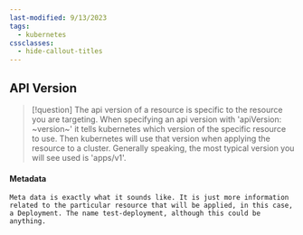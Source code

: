 ```yaml
---
last-modified: 9/13/2023
tags:
  - kubernetes
cssclasses:
  - hide-callout-titles
---
```

## API Version

> [!question] 
> The api version of a resource is specific to the resource you are targeting. When specifying an api version with 'apiVersion: ~version~' it tells kubernetes which version of the specific resource to use. Then kubernetes will use that version when applying the resource to a cluster. Generally speaking, the most typical version you will see used is 'apps/v1'.

#### Metadata

```
Meta data is exactly what it sounds like. It is just more information related to the particular resource that will be applied, in this case, a Deployment. The name test-deployment, although this could be anything.
```

